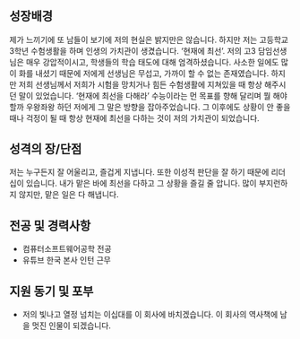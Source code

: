 # 

## 성장배경
제가 느끼기에 또 남들이 보기에 저의 현실은 밝지만은 않습니다. 하지만 저는 고등학교 3학년 수험생활을 하며 인생의 가치관이 생겼습니다.
‘현재에 최선’. 저의 고3 담임선생님은 매우 강압적이시고, 학생들의 학습 태도에 대해 엄격하셨습니다. 사소한 일에도 많이 화를 내셨기 때문에
저에게 선생님은 무섭고, 가까이 할 수 없는 존재였습니다. 하지만 저희 선생님께서 저희가 시험을 망치거나 힘든 수험생활에 지쳐있을 때 항상 
해주시던 말이 있었습니다. ‘현재에 최선을 다해라’ 수능이라는 먼 목표를 향해 달리며 뭘 해야할까 우왕좌왕 하던 저에게 그 말은 방향을 잡아주었습니다. 
그 이후에도 상황이 안 좋을 때나 걱정이 될 때 항상 현재에 최선을 다하는 것이 저의 가치관이 되었습니다. 

## 성격의 장/단점
저는 누구든지 잘 어울리고, 즐겁게 지냅니다. 또한 이성적 판단을 잘 하기 때문에 리더십이 있습니다. 내가 맡은 바에 최선을 다하고 그 상황을 즐길 줄 압니다. 많이 부지런하지 않지만, 맡은 일은 다 해냅니다. 

## 전공 및 경력사항
- 컴퓨터소프트웨어공학 전공
- 유튜브 한국 본사 인턴 근무

## 지원 동기 및 포부
- 저의 빛나고 열정 넘치는 이십대를 이 회사에 바치겠습니다. 이 회사의 역사책에 남을 멋진 인물이 되겠습니다.


